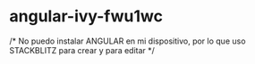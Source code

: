 # angular-ivy-fwu1wc
/* No puedo instalar ANGULAR en mi dispositivo, por lo que uso STACKBLITZ para crear y para editar */